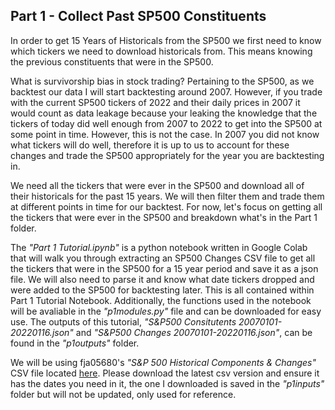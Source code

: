 ## Part 1 - Collect Past SP500 Constituents

In order to get 15 Years of Historicals from the SP500 we first need to know which tickers we need to download historicals from. This means knowing the previous constituents that were in the SP500.

What is survivorship bias in stock trading? Pertaining to the SP500, as we backtest our data I will start backtesting around 2007. However, if you trade with the current SP500 tickers of 2022 and their daily prices in 2007 it would count as data leakage because your leaking the knowledge that the tickers of today did well enough from 2007 to 2022 to get into the SP500 at some point in time. However, this is not the case. In 2007 you did not know what tickers will do well, therefore it is up to us to account for these changes and trade the SP500 appropriately for the year you are backtesting in.

We need all the tickers that were ever in the SP500 and download all of their historicals for the past 15 years. We will then filter them and trade them at different points in time for our backtest. For now, let's focus on getting all the tickers that were ever in the SP500 and breakdown what's in the Part 1 folder.

The *"Part 1 Tutorial.ipynb"* is a python notebook written in Google Colab that will walk you through extracting an SP500 Changes CSV file to get all the tickers that were in the SP500 for a 15 year period and save it as a json file. We will also need to parse it and know what date tickers dropped and were added to the SP500 for backtesting later. This is all contained within Part 1 Tutorial Notebook. Additionally, the functions used in the notebook will be avaliable in the *"p1modules.py"* file and can be downloaded for easy use. The outputs of this tutorial, *"S&P500 Consitutents 20070101-20220116.json"* and *"S&P500 Changes 20070101-20220116.json"*, can be found in the *"p1outputs"* folder.

We will be using fja05680's *"S&P 500 Historical Components & Changes"* CSV file located [here](https://github.com/fja05680/sp500). Please download the latest csv version and ensure it has the dates you need in it, the one I downloaded is saved in the *"p1inputs"* folder but will not be updated, only used for reference.
